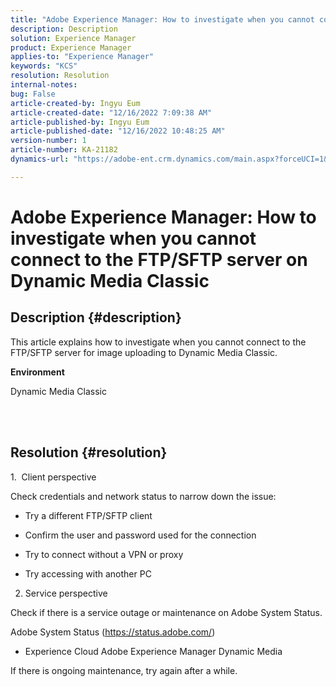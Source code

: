 ```yaml
---
title: "Adobe Experience Manager: How to investigate when you cannot connect to the FTP/SFTP server on Dynamic Media Classic"
description: Description
solution: Experience Manager
product: Experience Manager
applies-to: "Experience Manager"
keywords: "KCS"
resolution: Resolution
internal-notes: 
bug: False
article-created-by: Ingyu Eum
article-created-date: "12/16/2022 7:09:38 AM"
article-published-by: Ingyu Eum
article-published-date: "12/16/2022 10:48:25 AM"
version-number: 1
article-number: KA-21182
dynamics-url: "https://adobe-ent.crm.dynamics.com/main.aspx?forceUCI=1&pagetype=entityrecord&etn=knowledgearticle&id=beb63494-107d-ed11-81ac-6045bd006c82"

---
```

# Adobe Experience Manager: How to investigate when you cannot connect to the FTP/SFTP server on Dynamic Media Classic

## Description {#description}


This article explains how to investigate when you cannot connect to the FTP/SFTP server for image uploading to Dynamic Media Classic.



<b>Environment</b>

Dynamic Media Classic

<br> 

## Resolution {#resolution}


1.  Client perspective

Check credentials and network status to narrow down the issue:

- Try a different FTP/SFTP client

- Confirm the user and password used for the connection

- Try to connect without a VPN or proxy

- Try accessing with another PC



2. Service perspective

Check if there is a service outage or maintenance on Adobe System Status.

Adobe System Status (https://status.adobe.com/)

- Experience Cloud  Adobe Experience Manager  Dynamic Media

If there is ongoing maintenance, try again after a while.
